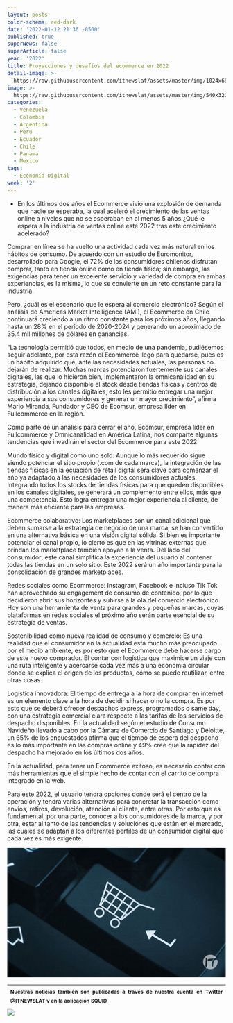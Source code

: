 ```yaml
---
layout: posts
color-schema: red-dark
date: '2022-01-12 21:36 -0500'
published: true
superNews: false
superArticle: false
year: '2022'
title: Proyecciones y desafíos del ecommerce en 2022
detail-image: >-
  https://raw.githubusercontent.com/itnewslat/assets/master/img/1024x680/ecommerce-g.jpg
image: >-
  https://raw.githubusercontent.com/itnewslat/assets/master/img/540x320/ecommerce-p.jpg
categories:
  - Venezuela
  - Colombia
  - Argentina
  - Perú
  - Ecuador
  - Chile
  - Panama
  - Mexico
tags:
  - Economía Digital
week: '2'
---
```

- En los últimos dos años el Ecommerce vivió una explosión de demanda que nadie se esperaba, la cual aceleró el crecimiento de las ventas online a niveles que no se esperaban en al menos 5 años.¿Qué le espera a la industria de ventas online este 2022 tras este crecimiento acelerado?

Comprar en línea se ha vuelto una actividad cada vez más natural en los hábitos de consumo. De acuerdo con un estudio de Euromonitor, desarrollado para Google, el 72% de los consumidores chilenos disfrutan comprar, tanto en tienda online como en tienda física; sin embargo, las exigencias para tener un excelente servicio y variedad de compra en ambas experiencias, es la misma, lo que se convierte en un reto constante para la industria.
 
Pero, ¿cuál es el escenario que le espera al comercio electrónico? Según el análisis de Americas Market Intelligence (AMI), el Ecommerce en Chile continuará creciendo a un ritmo constante para los próximos años, llegando hasta un 28% en el período de 2020-2024 y generando un aproximado de 35.4 mil millones de dólares en ganancias.
 
“La tecnología permitió que todos, en medio de una pandemia, pudiésemos seguir adelante, por esta razón el Ecommerce llegó para quedarse, pues es un hábito adquirido que, ante las necesidades actuales, las personas no dejarán de realizar. Muchas marcas potenciaron fuertemente sus canales digitales, las que lo hicieron bien, implementaron la omnicanalidad en su estrategia, dejando disponible el stock desde tiendas físicas y centros de distribución a los canales digitales, esto les permitió entregar una mejor experiencia a sus consumidores y generar un mayor crecimiento”, afirma Mario Miranda, Fundador y CEO de Ecomsur, empresa líder en Fullcommerce en la región.
 
Como parte de un análisis para cerrar el año, Ecomsur, empresa líder en Fullcommerce y Omnicanalidad en América Latina, nos  comparte algunas tendencias que invadirán el sector del Ecommerce para este 2022.
    
Mundo físico y digital como uno solo: Aunque lo más requerido sigue siendo potenciar el sitio propio (.com de cada marca), la integración de las tiendas físicas en la ecuación de retail digital será clave para comenzar el año ya adaptado a las necesidades de los consumidores actuales. Integrando todos los stocks de tiendas físicas para que queden disponibles en los canales digitales, se generará un complemento entre ellos, más que una competencia. Esto logra entregar una mejor experiencia al cliente, de manera más eficiente para las empresas.

Ecommerce colaborativo: Los marketplaces son un canal adicional que deben sumarse a la estrategia de negocio de una marca, se han convertido en una alternativa básica en una visión digital sólida. Si bien es importante potenciar el canal propio, lo cierto es que en las vitrinas externas que brindan los marketplace también apoyan a la venta. Del lado del consumidor; este canal simplifica la experiencia del usuario al contener todas las tiendas en un solo sitio.  Este 2022 será un año importante para la consolidación de grandes marketplaces.

Redes sociales como Ecommerce: Instagram, Facebook e incluso Tik Tok han aprovechado su engagement de consumo de contenido, por lo que decidieron abrir sus horizontes y subirse a la ola del comercio electrónico. Hoy son una herramienta de venta para grandes y pequeñas marcas, cuyas plataformas en redes sociales el próximo año serán parte esencial de su estrategia de ventas.

Sostenibilidad como nueva realidad de consumo y comercio: Es una realidad que el consumidor en la actualidad está mucho más preocupado por el medio ambiente, es por esto que el Ecommerce debe hacerse cargo de este nuevo comprador. El contar con logística que maximice un viaje con una ruta inteligente y acercarse cada vez más a una economía circular donde se explica el origen de los productos, cómo se puede reutilizar, entre otras cosas.

Logística innovadora: El tiempo de entrega a la hora de comprar en internet es un elemento clave a la hora de decidir si hacer o no la compra. Es por esto que se deberá ofrecer despachos express, programados o same day, con una estrategia comercial clara respecto a las tarifas de los servicios de despacho disponibles. En la actualidad según el estudio de Consumo Navideño llevado a cabo por la Cámara de Comercio de Santiago y Deloitte, un 65% de los encuestados afirma que el tiempo de espera del despacho es lo más importante en las compras online y 49% cree que la rapidez del despacho ha mejorado en los últimos dos años.

En la actualidad, para tener un Ecommerce exitoso, es necesario contar con más herramientas que el simple hecho de contar con el carrito de compra integrado en la web. 

Para este 2022, el usuario tendrá opciones donde será el centro de la operación y tendrá varias alternativas para concretar la transacción como envíos, retiros, devolución, atención al cliente, entre otras. Por esto que es fundamental, por una parte, conocer a los consumidores de la marca, y por otra, estar al tanto de las tendencias y soluciones que están en el mercado, las cuales se adaptan a los diferentes perfiles de un consumidor digital que cada vez es más exigente.

![](https://raw.githubusercontent.com/itnewslat/assets/master/img/540x320/ecommerce-p.jpg)

<table style="height: 42px;" width="569">
<tbody>
<tr>
<td style="text-align: justify;"><sub><strong>Nuestras noticias también son publicadas a través de nuestra cuenta en Twitter <a href="https://twitter.com/itnewslat?lang=es">@ITNEWSLAT</a> y en la aplicación <a href="https://squidapp.co/en/">SQUID</a></strong></sub></td>
</tr>
</tbody>
</table>

<img src="https://tracker.metricool.com/c3po.jpg?hash=56f88a41e39ab42c063cc51676587a04"/>
